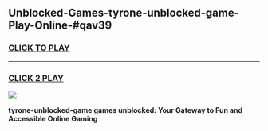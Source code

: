 
## Unblocked-Games-tyrone-unblocked-game-Play-Online-#qav39
<h3>
<a href="https://premium.freeplayer.one?title=tyrone-unblocked-game&ref=27F">CLICK TO PLAY</a></h3>
<hr>

<h3>
<a href="https://premium.freeplayer.one?title=tyrone-unblocked-game&ref=27F">CLICK 2 PLAY</a>
  
</h3>

<a href="https://premium.freeplayer.one?title=tyrone-unblocked-game&ref=27F"><img src="https://clearcache.store/games.png"></a>


**tyrone-unblocked-game games unblocked: Your Gateway to Fun and Accessible Online Gaming**
